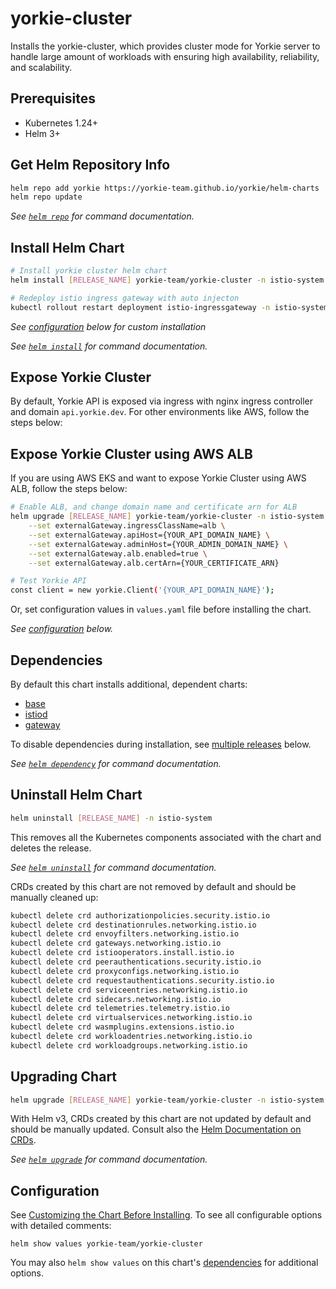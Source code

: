 # yorkie-cluster

Installs the yorkie-cluster, which provides cluster mode for Yorkie server to handle large amount of workloads with ensuring high availability, reliability, and scalability.

## Prerequisites

- Kubernetes 1.24+
- Helm 3+

## Get Helm Repository Info

```bash
helm repo add yorkie https://yorkie-team.github.io/yorkie/helm-charts
helm repo update
```

_See [`helm repo`](https://helm.sh/docs/helm/helm_repo/) for command documentation._

## Install Helm Chart

```bash
# Install yorkie cluster helm chart
helm install [RELEASE_NAME] yorkie-team/yorkie-cluster -n istio-system --create-namespace

# Redeploy istio ingress gateway with auto injecton
kubectl rollout restart deployment istio-ingressgateway -n istio-system
```

_See [configuration](#configuration) below for custom installation_

_See [`helm install`](https://helm.sh/docs/helm/helm_install/) for command documentation._

## Expose Yorkie Cluster

By default, Yorkie API is exposed via ingress with nginx ingress controller and domain `api.yorkie.dev`.
For other environments like AWS, follow the steps below:

## Expose Yorkie Cluster using AWS ALB

If you are using AWS EKS and want to expose Yorkie Cluster using AWS ALB, follow the steps below:

```bash
# Enable ALB, and change domain name and certificate arn for ALB
helm upgrade [RELEASE_NAME] yorkie-team/yorkie-cluster -n istio-system \
    --set externalGateway.ingressClassName=alb \
    --set externalGateway.apiHost={YOUR_API_DOMAIN_NAME} \
    --set externalGateway.adminHost={YOUR_ADMIN_DOMAIN_NAME} \
    --set externalGateway.alb.enabled=true \
    --set externalGateway.alb.certArn={YOUR_CERTIFICATE_ARN}

# Test Yorkie API
const client = new yorkie.Client('{YOUR_API_DOMAIN_NAME}');
```

Or, set configuration values in `values.yaml` file before installing the chart.

_See [configuration](#configuration) below._

## Dependencies

By default this chart installs additional, dependent charts:

- [base](https://github.com/istio/istio/tree/master/manifests/charts/base)
- [istiod](https://github.com/istio/istio/tree/master/manifests/charts/istio-control/istio-discovery)
- [gateway](https://github.com/istio/istio/tree/master/manifests/charts/gateway)

To disable dependencies during installation, see [multiple releases](#multiple-releases) below.

_See [`helm dependency`](https://helm.sh/docs/helm/helm_dependency/) for command documentation._

## Uninstall Helm Chart

```bash
helm uninstall [RELEASE_NAME] -n istio-system
```

This removes all the Kubernetes components associated with the chart and deletes the release.

_See [`helm uninstall`](https://helm.sh/docs/helm/helm_uninstall/) for command documentation._

CRDs created by this chart are not removed by default and should be manually cleaned up:

```bash
kubectl delete crd authorizationpolicies.security.istio.io
kubectl delete crd destinationrules.networking.istio.io
kubectl delete crd envoyfilters.networking.istio.io
kubectl delete crd gateways.networking.istio.io
kubectl delete crd istiooperators.install.istio.io
kubectl delete crd peerauthentications.security.istio.io
kubectl delete crd proxyconfigs.networking.istio.io
kubectl delete crd requestauthentications.security.istio.io
kubectl delete crd serviceentries.networking.istio.io
kubectl delete crd sidecars.networking.istio.io
kubectl delete crd telemetries.telemetry.istio.io
kubectl delete crd virtualservices.networking.istio.io
kubectl delete crd wasmplugins.extensions.istio.io
kubectl delete crd workloadentries.networking.istio.io
kubectl delete crd workloadgroups.networking.istio.io
```

## Upgrading Chart

```bash
helm upgrade [RELEASE_NAME] yorkie-team/yorkie-cluster -n istio-system
```

With Helm v3, CRDs created by this chart are not updated by default and should be manually updated.
Consult also the [Helm Documentation on CRDs](https://helm.sh/docs/chart_best_practices/custom_resource_definitions).

_See [`helm upgrade`](https://helm.sh/docs/helm/helm_upgrade/) for command documentation._

## Configuration

See [Customizing the Chart Before Installing](https://helm.sh/docs/intro/using_helm/#customizing-the-chart-before-installing). To see all configurable options with detailed comments:

```console
helm show values yorkie-team/yorkie-cluster
```

You may also `helm show values` on this chart's [dependencies](#dependencies) for additional options.
